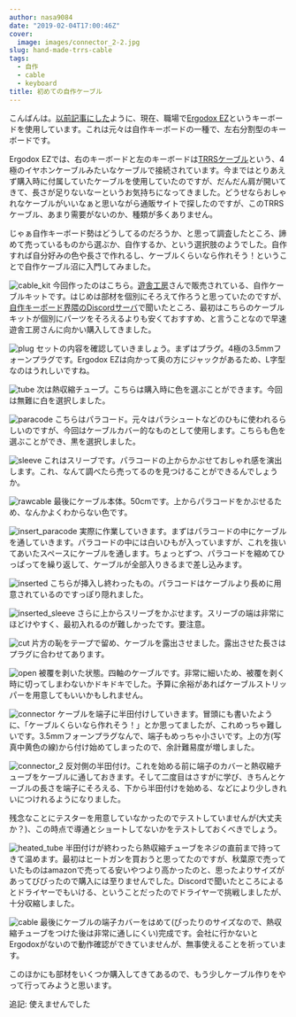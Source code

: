 ```yaml
---
author: nasa9084
date: "2019-02-04T17:00:46Z"
cover:
  image: images/connector_2-2.jpg
slug: hand-made-trrs-cable
tags:
  - 自作
  - cable
  - keyboard
title: 初めての自作ケーブル
---
```



こんばんは。[以前記事にした](/my-first-ergodox-ez/)ように、現在、職場で[Ergodox EZ](https://ergodox-ez.com/)というキーボードを使用しています。これは元々は自作キーボードの一種で、左右分割型のキーボードです。

Ergodox EZでは、右のキーボードと左のキーボードは[TRRSケーブル](https://ja.wikipedia.org/wiki/%E3%83%95%E3%82%A9%E3%83%BC%E3%83%B3%E3%83%97%E3%83%A9%E3%82%B0#4%E6%A5%B5_(TRRS))という、4極のイヤホンケーブルみたいなケーブルで接続されています。今まではとりあえず購入時に付属していたケーブルを使用していたのですが、だんだん肩が開いてきて、長さが足りないなーというお気持ちになってきました。どうせならおしゃれなケーブルがいいなぁと思いながら通販サイトで探したのですが、このTRRSケーブル、あまり需要がないのか、種類が多くありません。

じゃぁ自作キーボード勢はどうしてるのだろうか、と思って調査したところ、諦めて売っているものから選ぶか、自作するか、という選択肢のようでした。自作すれば自分好みの色や長さで作れるし、ケーブルくらいなら作れそう！ということで自作ケーブル沼に入門してみました。

![cable_kit](images/cable_kit.jpg)
今回作ったのはこちら。[遊舎工房](https://yushakobo.jp)さんで販売されている、自作ケーブルキットです。はじめは部材を個別にそろえて作ろうと思っていたのですが、[自作キーボード界隈のDiscordサーバ](http://biacco42.hatenablog.com/entry/2017/11/17/093000)で聞いたところ、最初はこちらのケーブルキットが個別にパーツをそろえるよりも安くておすすめ、と言うことなので早速遊舎工房さんに向かい購入してきました。

![plug](images/plug.jpg)
セットの内容を確認していきましょう。まずはプラグ。4極の3.5mmフォーンプラグです。Ergodox EZは向かって奥の方にジャックがあるため、L字型なのはうれしいですね。

![tube](images/tube.jpg)
次は熱収縮チューブ。こちらは購入時に色を選ぶことができます。今回は無難に白を選択しました。

![paracode](images/paracode.jpg)
こちらはパラコード。元々はパラシュートなどのひもに使われるらしいのですが、今回はケーブルカバー的なものとして使用します。こちらも色を選ぶことができ、黒を選択しました。

![sleeve](images/sleeve.jpg)
これはスリーブです。パラコードの上からかぶせておしゃれ感を演出します。これ、なんて調べたら売ってるのを見つけることができるんでしょうか。

![rawcable](images/rawcable.jpg)
最後にケーブル本体。50cmです。上からパラコードをかぶせるため、なんかよくわからない色です。

![insert_paracode](images/insert_paracode.jpg)
実際に作業していきます。まずはパラコードの中にケーブルを通していきます。パラコードの中には白いひもが入っていますが、これを抜いてあいたスペースにケーブルを通します。ちょっとずつ、パラコードを縮めてひっぱってを繰り返して、ケーブルが全部入りきるまで差し込みます。

![inserted](images/inserted.jpg)
こちらが挿入し終わったもの。パラコードはケーブルより長めに用意されているのですっぽり隠れました。

![inserted_sleeve](images/inserted_sleeve.jpg)
さらに上からスリーブをかぶせます。スリーブの端は非常にほどけやすく、最初入れるのが難しかったです。要注意。

![cut](images/cut.jpg)
片方の恥をテープで留め、ケーブルを露出させました。露出させた長さはプラグに合わせてあります。

![open](images/open.jpg)
被覆を剥いた状態。四軸のケーブルです。非常に細いため、被覆を剥く時に切ってしまわないかドキドキでした。予算に余裕があればケーブルストリッパーを用意してもいいかもしれません。

![connector](images/connector.jpg)
ケーブルを端子に半田付けしていきます。冒頭にも書いたように、「ケーブルくらいなら作れそう！」とか思ってましたが、これめっちゃ難しいです。3.5mmフォーンプラグなんで、端子もめっちゃ小さいです。上の方(写真中黄色の線)から付け始めてしまったので、余計難易度が増しました。

![connector_2](images/connector_2.jpg)
反対側の半田付け。これを始める前に端子のカバーと熱収縮チューブをケーブルに通しておきます。そして二度目はさすがに学び、きちんとケーブルの長さを端子にそろえる、下から半田付けを始める、などにより少しきれいにつけれるようになりました。

残念なことにテスターを用意していなかったのでテストしていませんが(大丈夫か？)、この時点で導通とショートしてないかをテストしておくべきでしょう。

![heated_tube](images/heated_tube.jpg)
半田付けが終わったら熱収縮チューブをネジの直前まで持ってきて温めます。最初はヒートガンを買おうと思ってたのですが、秋葉原で売っていたものはamazonで売ってる安いやつより高かったのと、思ったよりサイズがあってびびったので購入には至りませんでした。Discordで聞いたところによるとドライヤーでもいける、ということだったのでドライヤーで挑戦しましたが、十分収縮しました。

![cable](images/cable.jpg)
最後にケーブルの端子カバーをはめて(ぴったりのサイズなので、熱収縮チューブをつけた後は非常に通しにくい)完成です。会社に行かないとErgodoxがないので動作確認ができていませんが、無事使えることを祈っています。

このほかにも部材をいくつか購入してきてあるので、もう少しケーブル作りをやって行ってみようと思います。

<insert datetime=2019-02-06>追記: 使えませんでした</insert>



